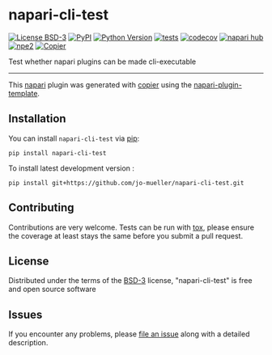 # napari-cli-test

[![License BSD-3](https://img.shields.io/pypi/l/napari-cli-test.svg?color=green)](https://github.com/jo-mueller/napari-cli-test/raw/main/LICENSE)
[![PyPI](https://img.shields.io/pypi/v/napari-cli-test.svg?color=green)](https://pypi.org/project/napari-cli-test)
[![Python Version](https://img.shields.io/pypi/pyversions/napari-cli-test.svg?color=green)](https://python.org)
[![tests](https://github.com/jo-mueller/napari-cli-test/workflows/tests/badge.svg)](https://github.com/jo-mueller/napari-cli-test/actions)
[![codecov](https://codecov.io/gh/jo-mueller/napari-cli-test/branch/main/graph/badge.svg)](https://codecov.io/gh/jo-mueller/napari-cli-test)
[![napari hub](https://img.shields.io/endpoint?url=https://api.napari-hub.org/shields/napari-cli-test)](https://napari-hub.org/plugins/napari-cli-test)
[![npe2](https://img.shields.io/badge/plugin-npe2-blue?link=https://napari.org/stable/plugins/index.html)](https://napari.org/stable/plugins/index.html)
[![Copier](https://img.shields.io/endpoint?url=https://raw.githubusercontent.com/copier-org/copier/master/img/badge/badge-grayscale-inverted-border-purple.json)](https://github.com/copier-org/copier)

Test whether napari plugins can be made cli-executable

----------------------------------

This [napari] plugin was generated with [copier] using the [napari-plugin-template].

<!--
Don't miss the full getting started guide to set up your new package:
https://github.com/napari/napari-plugin-template#getting-started

and review the napari docs for plugin developers:
https://napari.org/stable/plugins/index.html
-->

## Installation

You can install `napari-cli-test` via [pip]:

    pip install napari-cli-test



To install latest development version :

    pip install git+https://github.com/jo-mueller/napari-cli-test.git


## Contributing

Contributions are very welcome. Tests can be run with [tox], please ensure
the coverage at least stays the same before you submit a pull request.

## License

Distributed under the terms of the [BSD-3] license,
"napari-cli-test" is free and open source software

## Issues

If you encounter any problems, please [file an issue] along with a detailed description.

[napari]: https://github.com/napari/napari
[copier]: https://copier.readthedocs.io/en/stable/
[@napari]: https://github.com/napari
[MIT]: http://opensource.org/licenses/MIT
[BSD-3]: http://opensource.org/licenses/BSD-3-Clause
[GNU GPL v3.0]: http://www.gnu.org/licenses/gpl-3.0.txt
[GNU LGPL v3.0]: http://www.gnu.org/licenses/lgpl-3.0.txt
[Apache Software License 2.0]: http://www.apache.org/licenses/LICENSE-2.0
[Mozilla Public License 2.0]: https://www.mozilla.org/media/MPL/2.0/index.txt
[napari-plugin-template]: https://github.com/napari/napari-plugin-template

[file an issue]: https://github.com/jo-mueller/napari-cli-test/issues

[napari]: https://github.com/napari/napari
[tox]: https://tox.readthedocs.io/en/latest/
[pip]: https://pypi.org/project/pip/
[PyPI]: https://pypi.org/
